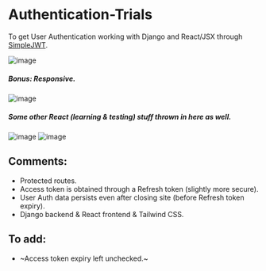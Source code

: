 # Authentication-Trials

To get User Authentication working with Django and React/JSX through [SimpleJWT](https://django-rest-framework-simplejwt.readthedocs.io/en/latest/ "SimpleJWT Documentation").

![image](https://user-images.githubusercontent.com/31612100/209507856-84e8521d-dd85-4a3a-ba1e-bb577eb70283.png)

##### Bonus: Responsive.
![image](https://user-images.githubusercontent.com/31612100/209484720-919ed491-cccc-49aa-9ecc-b204b6a40d77.png)

##### Some other React (learning & testing) stuff thrown in here as well.
![image](https://user-images.githubusercontent.com/31612100/209507777-3e97ec26-40e5-4f06-bc2d-229d956367f7.png)
![image](https://user-images.githubusercontent.com/31612100/209507700-87e898e4-128c-4ddb-8ae3-c7258229d345.png)




## Comments:

-   Protected routes.
-   Access token is obtained through a Refresh token (slightly more secure).
-   User Auth data persists even after closing site (before Refresh token expiry).
-   Django backend & React frontend & Tailwind CSS.

## To add:
-   ~Access token expiry left unchecked.~

